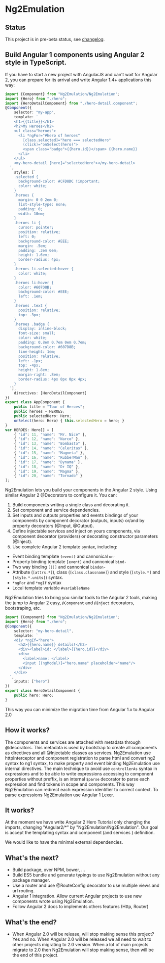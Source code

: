 # Ng2Emulation

## Status

This project is in pre-beta status, see [changelog](https://github.com/tolemac/Ng2Emulation/blob/master/CHANGELOG.md).

## Build Angular 1 components using Angular 2 style in TypeScript.

If you have to start a new project with AngularJS and can't wait for Angular 2, you can prepare for its arrival and write Angular 1.4+ applications this way:

```typeScript
import {Component} from "Ng2Emulation/Ng2Emulation";
import {Hero} from "./hero";
import {HeroDetailComponent} from "./hero-detail.component";
@Component({
	selector: "my-app",
	template: `
    <h1>{{title}}</h1>
    <h2>My Heroes</h2>
    <ul class="heroes">
      <li *ngFor="#hero of heroes"
        [class.selected]="hero === selectedHero"
        (click)="onSelect(hero)">
        <span class="badge">{{hero.id}}</span> {{hero.name}}
      </li>
    </ul>
    <my-hero-detail [hero]="selectedHero"></my-hero-detail>
  `,
	styles: [`
    .selected {
      background-color: #CFD8DC !important;
      color: white;
    }
    .heroes {
      margin: 0 0 2em 0;
      list-style-type: none;
      padding: 0;
      width: 10em;
    }
    .heroes li {
      cursor: pointer;
      position: relative;
      left: 0;
      background-color: #EEE;
      margin: .5em;
      padding: .3em 0em;
      height: 1.6em;
      border-radius: 4px;
    }
    .heroes li.selected:hover {
      color: white;
    }
    .heroes li:hover {
      color: #607D8B;
      background-color: #EEE;
      left: .1em;
    }
    .heroes .text {
      position: relative;
      top: -3px;
    }
    .heroes .badge {
      display: inline-block;
      font-size: small;
      color: white;
      padding: 0.8em 0.7em 0em 0.7em;
      background-color: #607D8B;
      line-height: 1em;
      position: relative;
      left: -1px;
      top: -4px;
      height: 1.8em;
      margin-right: .8em;
      border-radius: 4px 0px 0px 4px;
    }
  `],
	directives: [HeroDetailComponent]
})
export class AppComponent {
	public title = "Tour of Heroes";
	public heroes = HEROES;
	public selectedHero: Hero;
	onSelect(hero: Hero) { this.selectedHero = hero; }
}
var HEROES: Hero[] = [
	{ "id": 11, "name": "Mr. Nice" },
	{ "id": 12, "name": "Narco" },
	{ "id": 13, "name": "Bombasto" },
	{ "id": 14, "name": "Celeritas" },
	{ "id": 15, "name": "Magneta" },
	{ "id": 16, "name": "RubberMan" },
	{ "id": 17, "name": "Dynama" },
	{ "id": 18, "name": "Dr IQ" },
	{ "id": 19, "name": "Magma" },
	{ "id": 20, "name": "Tornado" }
];
```

Ng2Emulation lets you build your components in the Angular 2 style. Using similar Angular 2 @Decorators to configure it. You can:

1. Build components writing a single class and decorating it.
2. Set component and service dependencies.
3. Set inputs and outputs properties and events bindings of your components by component decorator (outputs, inputs) or/and by property decorators (@Input, @Output).
3. Define injectable services and inject on yours components, via component decorator (providers) or decorating constructor parameters (@Inject).
4. Use complete Angular 2 template syntax, including:
  * Event binding template `(event)` and cannonical `on-`
  * Property binding template `[event]` and cannonical `bind-`
  * Two way binding `[()]` and cannonical `bindon-`
  * Attribute (`[attrs.*]`), class (`[class.classname]`) and style (`[style.*]` and `[style.*.units]`) syntax.
  * `*ngFor` and `*ngIf` syntax
  * Local template variable `#variableName`

Ng2Emulation tries to bring you similar tools to the Angular 2 tools, making the jump to Angular 2 easy, `@Component` and `@Inject` decorators, bootstraping, etc.

````typeScript
import {Component} from "Ng2Emulation/Ng2Emulation";
import {Hero} from "./hero";
@Component({
	selector: "my-hero-detail",
	template: `
    <div *ngIf="hero">
      <h2>{{hero.name}} details!</h2>
      <div><label>id: </label>{{hero.id}}</div>
      <div>
        <label>name: </label>
        <input [(ngModel)]="hero.name" placeholder="name"/>
      </div>
    </div>
  `,
	inputs: ["hero"]
})
export class HeroDetailComponent {
	public hero: Hero;
}
````

This way you can minimize the migration time from Angular 1.x to Angular 2.0

## How it works?

The components and services are attached with metadata through @decorators. This metadata is used by bootstrap to create all components as directives and all @Injectable classes as services.
Ng2Emulation use httpInterceptor and component registration to parse html and convert ng2 syntax to ng1 syntax, to make property and event binding Ng2Emulation use internal directives.
The main technique to avoid use `controllerAs` syntax in expressions and to be able to write expressions accessing to component properties without preffix, is an internal `$parse` decorator to parse each expression and find tokens in scope and components. This way Ng2Emulation can redirect each expression identifier to correct context. To parse expressions Ng2Emulation use Angular 1 Lexer.

## It works?

At the moment we have write Angular 2 Hero Tutorial only changing the imports, changing "Angular2/*" by "Ng2Emulation/Ng2Emulation".
Our goal is accept the templating syntax and component (and services ) definition.

We would like to have the minimal external dependencies.

## What's the next?

* Build package, over NPM, bower, ...
* Build ES5 bundle and generate typings to use Ng2Emulation without any package manager.
* Use a router and use @RouteConfig decorator to use multiple views and url routing.
* Angular 1 integration. Allow current Angular projects to use new components wrote using Ng2Emulation.
* Follow Angular 2 docs to implements others features (Http, Router)

## What's the end?
* When Angular 2.0 will be release, will stop making sense this project? Yes and no. When Angular 2.0 will be released we all need to wait to other projects migrating to 2.0 version. When a lot of main projects migrate to 2.0 then Ng2Emulation will stop making sense, then will be the end of this project.

